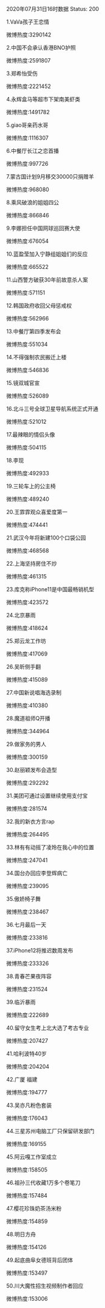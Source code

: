 2020年07月31日16时数据
Status: 200

1.VaVa孩子王恋情

微博热度:3290142

2.中国不会承认香港BNO护照

微博热度:2591807

3.郑希怡受伤

微博热度:2221452

4.永辉盒马等超市下架南美虾类

微博热度:1491782

5.giao哥亲药水哥

微博热度:1116307

6.中餐厅长江之恋首播

微博热度:997726

7.蒙古国计划9月移交30000只捐赠羊

微博热度:968080

8.乘风破浪的姐姐四公

微博热度:866846

9.李娜担任中国网球巡回赛大使

微博热度:676054

10.蓝盈莹加入宁静组姐姐们的反应

微博热度:665522

11.山西警方破获30年前故意杀人案

微博热度:571151

12.韩国政府收回父母惩戒权

微博热度:562966

13.中餐厅第四季发布会

微博热度:551034

14.不得强制农民搬迁上楼

微博热度:546836

15.镜双城官宣

微博热度:526089

16.北斗三号全球卫星导航系统正式开通

微博热度:521012

17.最辣眼的情侣头像

微博热度:504115

18.李现

微博热度:492933

19.三轮车上的公主椅

微博热度:489240

20.王霏霏观众喜爱度第一

微博热度:474441

21.武汉今年将新建100个口袋公园

微博热度:468568

22.上海坚持房住不炒

微博热度:461315

23.库克称iPhone11是中国最畅销机型

微博热度:423572

24.北京暴雨

微博热度:418624

25.郑云龙工作坊

微博热度:417069

26.吴昕侧手翻

微博热度:415089

27.中国新说唱海选录制

微博热度:410380

28.魔道祖师Q开播

微博热度:344964

29.做家务的男人

微博热度:300159

30.赵丽颖发布会造型

微博热度:292292

31.美团可通过设置继续使用支付宝

微博热度:281574

32.我的新衣方言rap

微博热度:264495

33.林有有动摇了凌玲在我心中的位置

微博热度:247041

34.国台办回应李登辉病亡

微博热度:239095

35.傲娇椅子舞

微博热度:238467

36.七月最后一天

微博热度:233816

37.iPhone12将推迟数周发布

微博热度:233326

38.青春芒果夜阵容

微博热度:231524

39.临沂暴雨

微博热度:222689

40.留守女生考上北大选了考古专业

微博热度:207427

41.哈利波特40岁

微博热度:204204

42.广厦 福建

微博热度:194777

43.吴亦凡粉色套装

微博热度:176043

44.三星苏州电脑工厂只保留研发部门

微博热度:169155

45.阿云嘎工作室成立

微博热度:158505

46.祖孙三代收藏1万多个卷笔刀

微博热度:157484

47.樱花珍珠奶茶汤米粉

微博热度:154859

48.明日方舟

微博热度:154126

49.起底曲阜女德班背后团体

微博热度:153497

50.川大魔性招生视频制作者回应

微博热度:153006


